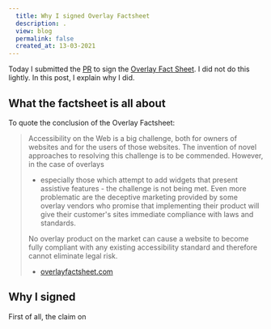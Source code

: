 ```yaml
---
  title: Why I signed Overlay Factsheet
  description: .
  view: blog
  permalink: false
  created_at: 13-03-2021
---
```


Today I submitted the [PR](https://github.com/karlgroves/overlayfactsheet/pull/113)
to sign the [Overlay Fact Sheet](https://overlayfactsheet.com/). I did not do
this lightly. In this post, I explain why I did.

## What the factsheet is all about

To quote the conclusion of the Overlay Factsheet:

> Accessibility on the Web is a big challenge, both for owners of websites and 
> for the users of those websites. The invention of novel approaches to 
> resolving this challenge is to be commended. However, in the case of overlays 
> - especially those which attempt to add widgets that present assistive 
> features - the challenge is not being met. Even more problematic are the 
> deceptive marketing provided by some overlay vendors who promise that 
> implementing their product will give their customer's sites immediate 
> compliance with laws and standards.
>
> No overlay product on the market can cause a website to become fully compliant
> with any existing accessibility standard and therefore cannot eliminate legal
> risk.
>
> - [overlayfactsheet.com](https://overlayfactsheet.com/)

## Why I signed

First of all, the claim on  